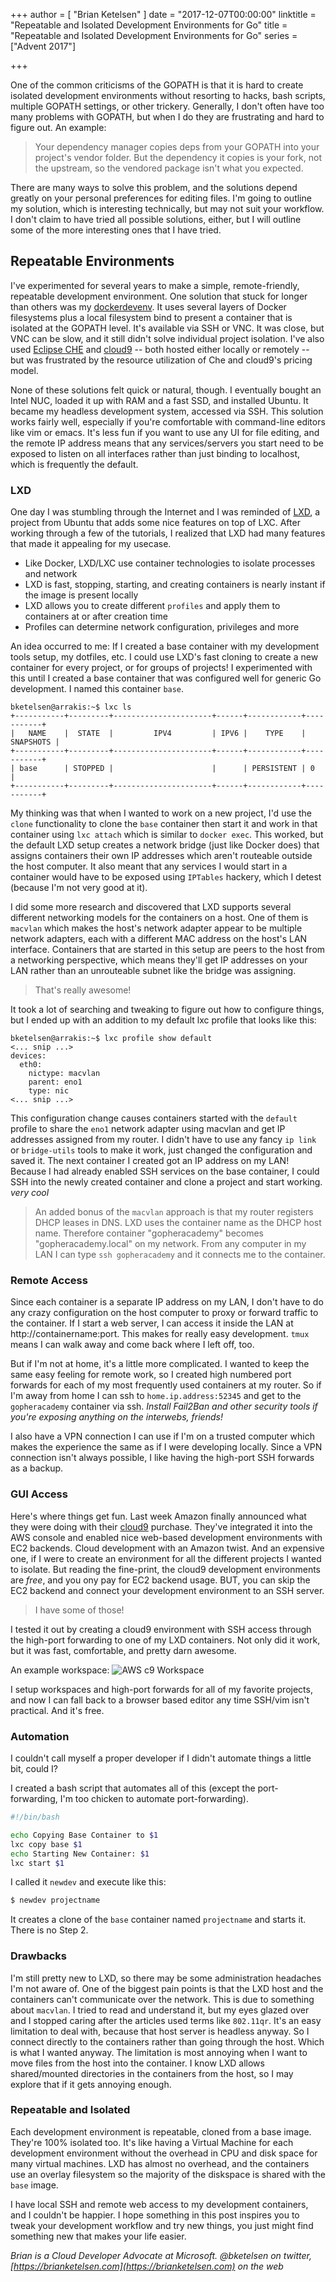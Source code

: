 +++
author = [ "Brian Ketelsen" ]
date = "2017-12-07T00:00:00"
linktitle = "Repeatable and Isolated Development Environments for Go"
title = "Repeatable and Isolated Development Environments for Go"
series = ["Advent 2017"]

+++

One of the common criticisms of the GOPATH is that it is hard to create isolated development environments without resorting to hacks, bash scripts, multiple GOPATH settings, or other trickery. Generally, I don't often have too many problems with GOPATH, but when I do they are frustrating and hard to figure out. An example:

> Your dependency manager copies deps from your GOPATH into your project's vendor folder. But the dependency it copies is your fork, not the upstream, so the vendored package isn't what you expected.

There are many ways to solve this problem, and the solutions depend greatly on your personal preferences for editing files. I'm going to outline my solution, which is interesting technically, but may not suit your workflow. I don't claim to have tried all possible solutions, either, but I will outline some of the more interesting ones that I have tried.

## Repeatable Environments

I've experimented for several years to make a simple, remote-friendly, repeatable development environment. One solution that stuck for longer than others was my [dockerdevenv](https://github.com/bketelsen/dockerdevenv). It uses several layers of Docker filesystems plus a local filesystem bind to present a container that is isolated at the GOPATH level. It's available via SSH or VNC. It was close, but VNC can be slow, and it still didn't solve individual project isolation. I've also used [Eclipse CHE](https://www.eclipse.org/che/) and [cloud9](https://c9.io) -- both hosted either locally or remotely -- but was frustrated by the resource utilization of Che and cloud9's pricing model.

None of these solutions felt quick or natural, though. I eventually bought an Intel NUC, loaded it up with RAM and a fast SSD, and installed Ubuntu. It became my headless development system, accessed via SSH. This solution works fairly well, especially if you're comfortable with command-line editors like vim or emacs. It's less fun if you want to use any UI for file editing, and the remote IP address means that any services/servers you start need to be exposed to listen on all interfaces rather than just binding to localhost, which is frequently the default.

### LXD

One day I was stumbling through the Internet and I was reminded of [LXD](https://linuxcontainers.org/), a project from Ubuntu that adds some nice features on top of LXC. After working through a few of the tutorials, I realized that LXD had many features that made it appealing for my usecase.

* Like Docker, LXD/LXC use container technologies to isolate processes and network
* LXD is fast, stopping, starting, and creating containers is nearly instant if the image is present locally
* LXD allows you to create different `profiles` and apply them to containers at or after creation time
* Profiles can determine network configuration, privileges and more

An idea occurred to me: If I created a base container with my development tools setup, my dotfiles, etc. I could use LXD's fast cloning to create a new container for every project, or for groups of projects! I experimented with this until I created a base container that was configured well for generic Go development. I named this container `base`.

```
bketelsen@arrakis:~$ lxc ls
+-----------+---------+----------------------+------+------------+-----------+
|   NAME    |  STATE  |         IPV4         | IPV6 |    TYPE    | SNAPSHOTS |
+-----------+---------+----------------------+------+------------+-----------+
| base      | STOPPED |                      |      | PERSISTENT | 0         |
+-----------+---------+----------------------+------+------------+-----------+
```

My thinking was that when I wanted to work on a new project, I'd use the `clone` functionality to clone the `base` container then start it and work in that container using `lxc attach` which is similar to `docker exec`. This worked, but the default LXD setup creates a network bridge (just like Docker does) that assigns containers their own IP addresses which aren't routeable outside the host computer. It also meant that any services I would start in a container would have to be exposed using `IPTables` hackery, which I detest (because I'm not very good at it).

I did some more research and discovered that LXD supports several different networking models for the containers on a host. One of them is `macvlan` which makes the host's network adapter appear to be multiple network adapters, each with a different MAC address on the host's LAN interface. Containers that are started in this setup are peers to the host from a networking perspective, which means they'll get IP addresses on your LAN rather than an unrouteable subnet like the bridge was assigning.

> That's really awesome!

It took a lot of searching and tweaking to figure out how to configure things, but I ended up with an addition to my default lxc profile that looks like this:

``` 
bketelsen@arrakis:~$ lxc profile show default
<... snip ...>
devices:
  eth0:
    nictype: macvlan
    parent: eno1
    type: nic
<... snip ...>
```

This configuration change causes containers started with the `default` profile to share the `eno1` network adapter using macvlan and get IP addresses assigned from my router. I didn't have to use any fancy `ip link` or `bridge-utils` tools to make it work, just changed the configuration and saved it. The next container I created got an IP address on my LAN! Because I had already enabled SSH services on the base container, I could SSH into the newly created container and clone a project and start working.  *very cool*

> An added bonus of the `macvlan` approach is that my router registers DHCP leases in DNS. LXD uses the container name as the DHCP host name. Therefore container "gopheracademy" becomes "gopheracademy.local" on my network. From any computer in my LAN I can type `ssh gopheracademy` and it connects me to the container.

### Remote Access

Since each container is a separate IP address on my LAN, I don't have to do any crazy configuration on the host computer to proxy or forward traffic to the container. If I start a web server, I can access it inside the LAN at http://containername:port.  This makes for really easy development.  `tmux` means I can walk away and come back where I left off, too.

But if I'm not at home, it's a little more complicated. I wanted to keep the same easy feeling for remote work, so I created high numbered port forwards for each of my most frequently used containers at my router. So if I'm away from home I can ssh to `home.ip.address:52345` and get to the `gopheracademy` container via ssh. *Install Fail2Ban and other security tools if you're exposing anything on the interwebs, friends!*

I also have a VPN connection I can use if I'm on a trusted computer which makes the experience the same as if I were developing locally. Since a VPN connection isn't always possible, I like having the high-port SSH forwards as a backup.

### GUI Access

Here's where things get fun.  Last week Amazon finally announced what they were doing with their [cloud9](https://c9.io) purchase.  They've integrated it into the AWS console and enabled nice web-based development environments with EC2 backends. Cloud development with an Amazon twist. And an expensive one, if I were to create an environment for all the different projects I wanted to isolate. But reading the fine-print, the cloud9 development environments are *free*, and you ony pay for EC2 backend usage. BUT, you can skip the EC2 backend and connect your development environment to an SSH server.

> I have some of those!

I tested it out by creating a cloud9 environment with SSH access through the high-port forwarding to one of my LXD containers. Not only did it work, but it was fast, comfortable, and pretty darn awesome.


An example workspace:
![AWS c9 Workspace](/images/aws-c9-lxd-ssh.png "AWS c9 SSH Workspace")

I setup workspaces and high-port forwards for all of my favorite projects, and now I can fall back to a browser based editor any time SSH/vim isn't practical. And it's free.

### Automation

I couldn't call myself a proper developer if I didn't automate things a little bit, could I?

I created a bash script that automates all of this (except the port-forwarding, I'm too chicken to automate port-forwarding).

```bash
#!/bin/bash

echo Copying Base Container to $1
lxc copy base $1
echo Starting New Container: $1
lxc start $1
```
I called it `newdev` and execute like this:

```bash
$ newdev projectname
```
It creates a clone of the `base` container named `projectname` and starts it. There is no Step 2.


### Drawbacks

I'm still pretty new to LXD, so there may be some administration headaches I'm not aware of. One of the biggest pain points is that the LXD host and the containers can't communicate over the network. This is due to something about `macvlan`.  I tried to read and understand it, but my eyes glazed over and I stopped caring after the articles used terms like `802.11qr`. It's an easy limitation to deal with, because that host server is headless anyway. So I connect directly to the containers rather than going through the host. Which is what I wanted anyway. The limitation is most annoying when I want to move files from the host into the container. I know LXD allows shared/mounted directories in the containers from the host, so I may explore that if it gets annoying enough.

### Repeatable and Isolated

Each development environment is repeatable, cloned from a base image.  They're 100% isolated too. It's like having a Virtual Machine for each development environment without the overhead in CPU and disk space for many virtual machines. LXD has almost no overhead, and the containers use an overlay filesystem so the majority of the diskspace is shared with the `base` image. 

I have local SSH and remote web access to my development containers, and I couldn't be happier. I hope something in this post inspires you to tweak your development workflow and try new things, you just might find something new that makes your life easier.

*Brian is a Cloud Developer Advocate at Microsoft.  @bketelsen on twitter, [https://brianketelsen.com](https://brianketelsen.com) on the web*
